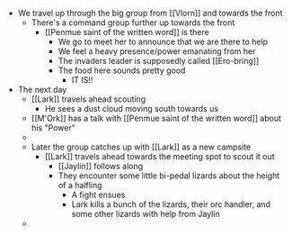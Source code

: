 - We travel up through the big group from [[Vlorn]] and towards the front
	- There's a command group further up towards the front
		- [[Penmue saint of the written word]] is there
			- We go to meet her to announce that we are there to help
			- We feel a heavy presence/power emanating from her
			- The invaders leader is supposedly called [[Ero-bring]]
			- The food here sounds pretty good
				- IT IS!!
- The next day
	- [[Lark]] travels ahead scouting
		- He sees a dust cloud moving south towards us
	- [[M'Ork]] has a talk with [[Penmue saint of the written word]] about his "Power"
	-
	- Later the group catches up with [[Lark]] as a new campsite
		- [[Lark]] travels ahead towards the meeting spot to scout it out
			- [[Jaylin]] follows along
			- They encounter some little bi-pedal lizards about the height of a halfling
				- A fight ensues
				- Lark kills a bunch of the lizards, their orc handler, and some other lizards with help from Jaylin
	-